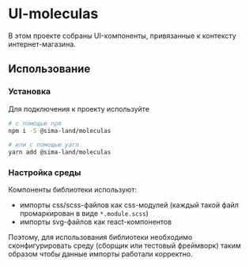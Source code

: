 # UI-moleculas

В этом проекте собраны UI-компоненты, привязанные к контексту интернет-магазина.

## Использование

### Установка

Для подключения к проекту используйте

```sh
# с помощью npm
npm i -S @sima-land/moleculas

# или с помощью yarn
yarn add @sima-land/moleculas
```

### Настройка среды

Компоненты библиотеки используют:

- импорты css/scss-файлов как css-модулей (каждый такой файл промаркирован в виде `*.module.scss`)
- импорты svg-файлов как react-компонентов

Поэтому, для использования библиотеки необходимо сконфигурировать среду (сборщик или тестовый фреймворк) таким образом чтобы данные импорты работали корректно.

